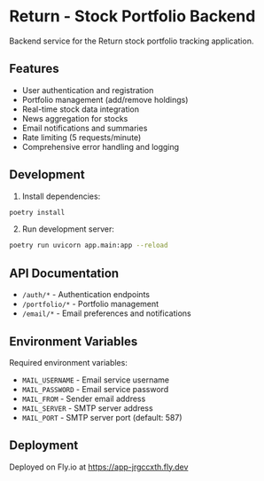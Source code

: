 # Return - Stock Portfolio Backend

Backend service for the Return stock portfolio tracking application.

## Features

- User authentication and registration
- Portfolio management (add/remove holdings)
- Real-time stock data integration
- News aggregation for stocks
- Email notifications and summaries
- Rate limiting (5 requests/minute)
- Comprehensive error handling and logging

## Development

1. Install dependencies:
```bash
poetry install
```

2. Run development server:
```bash
poetry run uvicorn app.main:app --reload
```

## API Documentation

- `/auth/*` - Authentication endpoints
- `/portfolio/*` - Portfolio management
- `/email/*` - Email preferences and notifications

## Environment Variables

Required environment variables:
- `MAIL_USERNAME` - Email service username
- `MAIL_PASSWORD` - Email service password
- `MAIL_FROM` - Sender email address
- `MAIL_SERVER` - SMTP server address
- `MAIL_PORT` - SMTP server port (default: 587)

## Deployment

Deployed on Fly.io at https://app-jrgccxth.fly.dev

